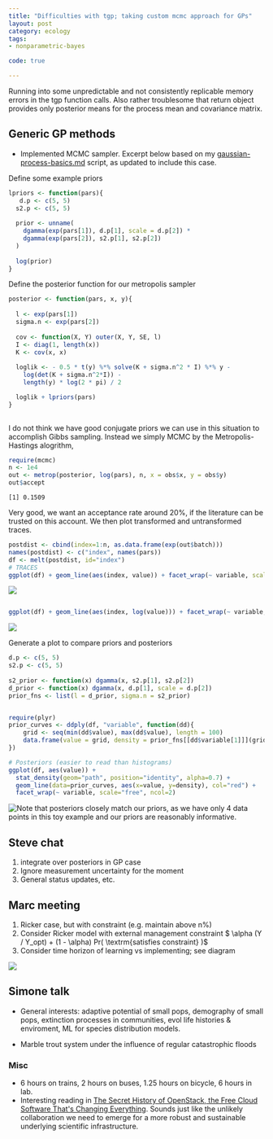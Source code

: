 ```yaml
---
title: "Difficulties with tgp; taking custom mcmc approach for GPs"
layout: post
category: ecology
tags:
- nonparametric-bayes

code: true

---
```



Running into some unpredictable and not consistently replicable memory errors in the tgp function calls. Also rather troublesome that return object provides only posterior means for the process mean and covariance matrix.  

## Generic GP methods

* Implemented MCMC sampler.  Excerpt below based on my [gaussian-process-basics.md](https://github.com/cboettig/nonparametric-bayes/blob/e6c9b3048fd0cc50d0ec7eb00ac7cb9b00591618/inst/examples/gaussian-process-basics.md) script, as updated to include this case.  

Define some example priors

```r
lpriors <- function(pars){
   d.p <- c(5, 5)
  s2.p <- c(5, 5)  
   
  prior <- unname(
    dgamma(exp(pars[1]), d.p[1], scale = d.p[2]) *
    dgamma(exp(pars[2]), s2.p[1], s2.p[2]) 
  )
  
  log(prior)
}
```

Define the posterior function for our metropolis sampler

```r
posterior <- function(pars, x, y){
  
  l <- exp(pars[1])
  sigma.n <- exp(pars[2])
  
  cov <- function(X, Y) outer(X, Y, SE, l)
  I <- diag(1, length(x))
  K <- cov(x, x) 
  
  loglik <- - 0.5 * t(y) %*% solve(K + sigma.n^2 * I) %*% y -
    log(det(K + sigma.n^2*I)) -
    length(y) * log(2 * pi) / 2

  loglik + lpriors(pars)
}
  
```

I do not think we have good conjugate priors we can use in this situation to accomplish Gibbs sampling.  Instead we simply MCMC by the Metropolis-Hastings alogrithm,

```r
require(mcmc)
n <- 1e4
out <- metrop(posterior, log(pars), n, x = obs$x, y = obs$y)
out$accept
```


```
[1] 0.1509
```

Very good, we want an acceptance rate around 20%, if the literature can be trusted on this account.  We then plot transformed and untransformed traces. 

```r
postdist <- cbind(index=1:n, as.data.frame(exp(out$batch)))
names(postdist) <- c("index", names(pars))
df <- melt(postdist, id="index")
# TRACES
ggplot(df) + geom_line(aes(index, value)) + facet_wrap(~ variable, scale="free", ncol=1)
```

![](http://farm9.staticflickr.com/8395/8699032953_76e91621c7_o.png) 

```r

ggplot(df) + geom_line(aes(index, log(value))) + facet_wrap(~ variable, scale="free", ncol=1)
```

![](http://farm9.staticflickr.com/8265/8699033067_631d27e6f7_o.png) 


Generate a plot to compare priors and posteriors 


```r
d.p <- c(5, 5)
s2.p <- c(5, 5)  
   
s2_prior <- function(x) dgamma(x, s2.p[1], s2.p[2])
d_prior <- function(x) dgamma(x, d.p[1], scale = d.p[2])
prior_fns <- list(l = d_prior, sigma.n = s2_prior)


require(plyr)
prior_curves <- ddply(df, "variable", function(dd){
    grid <- seq(min(dd$value), max(dd$value), length = 100)
    data.frame(value = grid, density = prior_fns[[dd$variable[1]]](grid))
})

# Posteriors (easier to read than histograms)
ggplot(df, aes(value)) + 
  stat_density(geom="path", position="identity", alpha=0.7) +
  geom_line(data=prior_curves, aes(x=value, y=density), col="red") + 
  facet_wrap(~ variable, scale="free", ncol=2)
```

![Note that posteriors closely match our priors, as we have only 4 data points in this toy example and our priors are reasonably informative.](http://farm9.staticflickr.com/8405/8700155554_67aa26e564_o.png) 


## Steve chat

1. integrate over posteriors in GP case
2. Ignore measurement uncertainty for the moment
3. General status updates, etc.  

## Marc meeting

1. Ricker case, but with constraint (e.g. maintain above n%)  
2. Consider Ricker model with external management constraint $ \alpha (Y / Y_opt) + (1 - \alpha) Pr( \textrm{satisfies constraint} )$
3. Consider time horizon of learning vs implementing; see diagram

![](https://lh3.googleusercontent.com/-56MSu3YuJsI/UYFrPQmvR3I/AAAAAAAADYg/_fSPs0czpCA/w548-h731/IMG_20130501_122021.jpg)

## Simone talk 

* General interests: adaptive potential of small pops, demography of small pops, extinction processes in communities, evol life histories & enviroment, ML for species distribution models.  
 
* Marble trout system under the influence of regular catastrophic floods


### Misc

* 6 hours on trains, 2 hours on buses, 1.25 hours on bicycle, 6 hours in lab.  
* Interesting reading in [The Secret History of OpenStack, the Free Cloud Software That's Changing Everything](http://www.wired.com/wiredenterprise/2012/04/openstack/). Sounds just like the unlikely collaboration we need to emerge for a more robust and sustainable underlying scientific infrastructure.  


